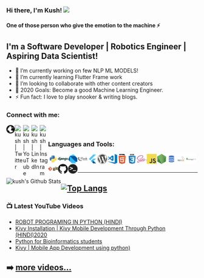 ### Hi there, I'm Kush! <a href="https://www.gautamkrishnar.com/"><img src="https://media.giphy.com/media/hvRJCLFzcasrR4ia7z/giphy.gif" width="25px"></a>
#### One of those person who give the emotion to the machine ⚡

## I'm a Software Developer | Robotics Engineer | Aspiring Data Scientist!

- 🔭 I’m currently working on few NLP ML MODELS!
- 🌱 I’m currently learning Flutter Frame work
- 👯 I’m looking to collaborate with other content creators
- 🥅 2020 Goals: Become a good Machine Learning Engineer.
- ⚡ Fun fact: I love to play snooker & writing blogs.

### Connect with me:

[<img align="left" alt="Kush-portfolio" width="22px" src="https://raw.githubusercontent.com/iconic/open-iconic/master/svg/globe.svg" />][website]

[<img align="left" alt="kush | Twitter" width="22px" src="https://cdn.jsdelivr.net/npm/simple-icons@v3/icons/twitter.svg" />][twitter]

[<img align="left" alt="kush | YouTube" width="22px" src="https://cdn.jsdelivr.net/npm/simple-icons@v3/icons/youtube.svg" />][youtube]

[<img align="left" alt="kush | LinkedIn" width="22px" src="https://cdn.jsdelivr.net/npm/simple-icons@v3/icons/linkedin.svg" />][linkedin]
[<img align="left" alt="kush | Instagram" width="22px" src="https://cdn.jsdelivr.net/npm/simple-icons@v3/icons/instagram.svg" />][instagram]

<br />

### Languages and Tools:

<img align="left" alt="Python" width="26px" src="https://raw.githubusercontent.com/github/explore/80688e429a7d4ef2fca1e82350fe8e3517d3494d/topics/python/python.png" />
<img align="left" alt="Django" width="26px" src="https://raw.githubusercontent.com/github/explore/80688e429a7d4ef2fca1e82350fe8e3517d3494d/topics/django/django.png" />
<img align="left" alt="Dart" width="26px" src="https://raw.githubusercontent.com/github/explore/80688e429a7d4ef2fca1e82350fe8e3517d3494d/topics/dart/dart.png" />
<img align="left" alt="Flask" width="26px" src="https://raw.githubusercontent.com/github/explore/80688e429a7d4ef2fca1e82350fe8e3517d3494d/topics/flask/flask.png" />
<img align="left" alt="flutter" width="26px" src="https://raw.githubusercontent.com/github/explore/80688e429a7d4ef2fca1e82350fe8e3517d3494d/topics/flutter/flutter.png" />
<img align="left" alt="wordpress" width="26px" src="https://raw.githubusercontent.com/github/explore/80688e429a7d4ef2fca1e82350fe8e3517d3494d/topics/wordpress/wordpress.png" />
<img align="left" alt="Visual Studio Code" width="26px" src="https://raw.githubusercontent.com/github/explore/80688e429a7d4ef2fca1e82350fe8e3517d3494d/topics/visual-studio-code/visual-studio-code.png" />
<img align="left" alt="HTML5" width="26px" src="https://raw.githubusercontent.com/github/explore/80688e429a7d4ef2fca1e82350fe8e3517d3494d/topics/html/html.png" />
<img align="left" alt="CSS3" width="26px" src="https://raw.githubusercontent.com/github/explore/80688e429a7d4ef2fca1e82350fe8e3517d3494d/topics/css/css.png" />
<img align="left" alt="Sass" width="26px" src="https://raw.githubusercontent.com/github/explore/80688e429a7d4ef2fca1e82350fe8e3517d3494d/topics/sass/sass.png" />
<img align="left" alt="JavaScript" width="26px" src="https://raw.githubusercontent.com/github/explore/80688e429a7d4ef2fca1e82350fe8e3517d3494d/topics/javascript/javascript.png" />
<img align="left" alt="Node.js" width="26px" src="https://raw.githubusercontent.com/github/explore/80688e429a7d4ef2fca1e82350fe8e3517d3494d/topics/nodejs/nodejs.png" />
<img align="left" alt="SQL" width="26px" src="https://raw.githubusercontent.com/github/explore/80688e429a7d4ef2fca1e82350fe8e3517d3494d/topics/sql/sql.png" />
<img align="left" alt="MySQL" width="26px" src="https://raw.githubusercontent.com/github/explore/80688e429a7d4ef2fca1e82350fe8e3517d3494d/topics/mysql/mysql.png" />
<img align="left" alt="MongoDB" width="26px" src="https://raw.githubusercontent.com/github/explore/80688e429a7d4ef2fca1e82350fe8e3517d3494d/topics/mongodb/mongodb.png" />
<img align="left" alt="Git" width="26px" src="https://raw.githubusercontent.com/github/explore/80688e429a7d4ef2fca1e82350fe8e3517d3494d/topics/git/git.png" />
<img align="left" alt="GitHub" width="26px" src="https://raw.githubusercontent.com/github/explore/78df643247d429f6cc873026c0622819ad797942/topics/github/github.png" />
<img align="left" alt="HTML5" width="26px" src="https://raw.githubusercontent.com/github/explore/80688e429a7d4ef2fca1e82350fe8e3517d3494d/topics/terminal/terminal.png" />

<br />
<br />

---

<img align="left" alt="kush's Github Stats" src="https://github-readme-stats.codestackr.vercel.app/api?username=kush-koderrex&show_icons=true&hide_border=true" />

[![Top Langs](https://github-readme-stats.vercel.app/api/top-langs/?username=kush-koderrex&langs_count=8)](https://github.com/kush-koderrex/github-readme-stats)
---
### 📺 Latest YouTube Videos

<!-- YOUTUBE:START -->
- [ROBOT PROGRAMING IN PYTHON (HINDI)](https://youtu.be/i68vRDrCOTQ)
- [Kivy Installation | Kivy Mobile Development Through Python (HINDI)2020](https://youtu.be/opQy3vF5pq8)
- [Python for Bioinformatics students](https://youtu.be/2eZ5NIU2Mdg)
- [Kivy | Mobile App Development using python)](https://youtu.be/oSQrXHKKvew)
<!-- YOUTUBE:END -->

➡️ [more videos...](https://www.youtube.com/channel/UC6ATR2JWLfIlMMWD5rUQvEA?view_as=subscriber)
---

[website]: https://www.tictechscripts.com/
[twitter]: https://twitter.com/kush36408286
[instagram]: https://www.instagram.com/dhalabya/
[linkedin]: https://www.linkedin.com/in/kush-kumar-139084183/
[youtube]: https://www.youtube.com/channel/UC6ATR2JWLfIlMMWD5rUQvEA?view_as=subscriber
